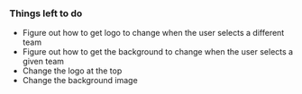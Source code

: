 ### Things left to do


- Figure out how to get logo to change when the user selects a different team
- Figure out how to get the background to change when the user selects a given team
- Change the logo at the top
- Change the background image